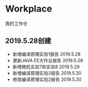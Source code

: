 ﻿# Workplace
我的工作仓  

## 2019.5.28创建
* 新增编译原理实验1报告  2019.5.28  
* 更新JAVA EE大作业报告  2019.5.28  
* 新增微机实验7和实验8  2019.5.29  
* 新增编译原理实验2报告  2019.5.30  
* 修改编译原理实验2报告 2019.5.30  
